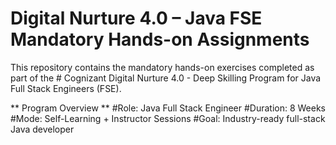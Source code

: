 # Digital Nurture 4.0 – Java FSE Mandatory Hands-on Assignments
This repository contains the mandatory hands-on exercises completed as part of the # Cognizant Digital Nurture 4.0 - Deep Skilling Program for Java Full Stack Engineers (FSE).

** Program Overview **
#Role: Java Full Stack Engineer
#Duration: 8 Weeks
#Mode: Self-Learning + Instructor Sessions
#Goal: Industry-ready full-stack Java developer
